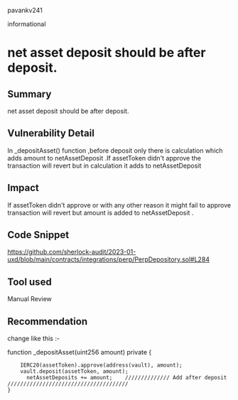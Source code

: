 pavankv241

informational

# net asset deposit should be after deposit.

## Summary
net asset deposit should be after deposit.

## Vulnerability Detail
In _depositAsset() function ,before deposit only there is calculation which adds amount to netAssetDeposit .If assetToken didn't approve the transaction will revert but in calculation it adds to netAssetDeposit 

## Impact 
If assetToken didn't approve or with any other reason it might fail to approve transaction will revert but amount is added to netAssetDeposit .

## Code Snippet
https://github.com/sherlock-audit/2023-01-uxd/blob/main/contracts/integrations/perp/PerpDepository.sol#L284

## Tool used
Manual Review

## Recommendation
change like this :-

 function _depositAsset(uint256 amount) private {
       
        IERC20(assetToken).approve(address(vault), amount);
        vault.deposit(assetToken, amount);
          netAssetDeposits += amount;    ////////////// Add after deposit //////////////////////////////////////
    }

